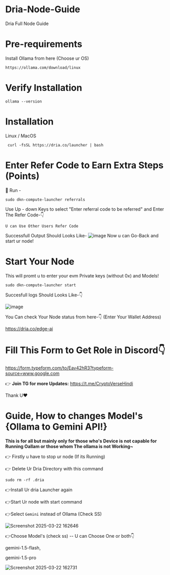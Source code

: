 # Dria-Node-Guide
Dria Full Node Guide
# Pre-requirements

Install Ollama from here (Choose ur OS)

```
https://ollama.com/download/linux
```

# Verify Installation

```
ollama --version
```

# Installation
Linux / MacOS

```
 curl -fsSL https://dria.co/launcher | bash 
```

# Enter Refer Code to Earn Extra Steps (Points)

🙌 Run - 
```
sudo dkn-compute-launcher referrals
``` 

Use Up - down Keys to select "Enter referral code to be referred" and Enter The Refer Code-👇

 ```
 U can Use Other Users Refer Code
```

Successfull Output Should Looks Like- ![image](https://github.com/user-attachments/assets/7d75f1c7-178d-4dc0-bc9e-a54f8657fbb9) Now u can Go-Back and start ur node!


# Start Your Node

This will promt u to enter your evm Private keys (without 0x) and Models!

```
sudo dkn-compute-launcher start
```

Succesfull logs Should Looks Like-👇

![image](https://github.com/user-attachments/assets/6b96a558-416c-4267-ac6e-4e2a3b202e9c)

You Can check Your Node status from here-👇 (Enter Your Wallet Address)

https://dria.co/edge-ai

# Fill This Form to Get Role in Discord👇

https://form.typeform.com/to/Eav42hR3?typeform-source=www.google.com


👉 **Join TG for more Updates:** https://t.me/CryptoVerseHindi

Thank U❤️








 # **Guide, How to changes Model's  {Ollama to Gemini API!}**

**This is for all but mainly only for those who's Device is not capable for Running Oallam or those whom The ollama is not Working~**

👉 Firstly u have to stop ur node (If its Running)

👉 Delete Ur Dria Directory with this command

```
sudo rm -rf .dria
```

👉Install Ur dria Launcher again

👉Start Ur node with start command

👉Select `Gemini` instead of Ollama (Check SS)

![Screenshot 2025-03-22 162646](https://github.com/user-attachments/assets/412fc2c7-d191-4387-bed2-1a1fef6de19e)

👉Choose Model's (check ss)     -- U can Choose One or both👇

gemini-1.5-flash,

gemini-1.5-pro

![Screenshot 2025-03-22 162731](https://github.com/user-attachments/assets/e4717d01-14c1-4ee0-b45e-0d61c58b9b18)


